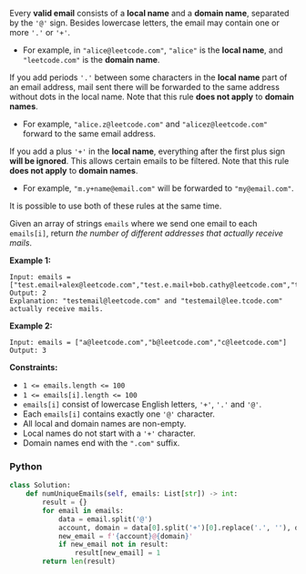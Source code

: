 Every  **valid email**  consists of a  **local name**  and a  **domain name**, separated by the  `'@'`  sign. Besides lowercase letters, the email may contain one or more  `'.'`  or  `'+'`.

-   For example, in  `"alice@leetcode.com"`,  `"alice"`  is the  **local name**, and  `"leetcode.com"`  is the  **domain name**.

If you add periods  `'.'`  between some characters in the  **local name**  part of an email address, mail sent there will be forwarded to the same address without dots in the local name. Note that this rule  **does not apply**  to  **domain names**.

-   For example,  `"alice.z@leetcode.com"`  and  `"alicez@leetcode.com"`  forward to the same email address.

If you add a plus  `'+'`  in the  **local name**, everything after the first plus sign  **will be ignored**. This allows certain emails to be filtered. Note that this rule  **does not apply**  to  **domain names**.

-   For example,  `"m.y+name@email.com"`  will be forwarded to  `"my@email.com"`.

It is possible to use both of these rules at the same time.

Given an array of strings  `emails`  where we send one email to each  `emails[i]`, return  _the number of different addresses that actually receive mails_.

**Example 1:**
```
Input: emails = ["test.email+alex@leetcode.com","test.e.mail+bob.cathy@leetcode.com","testemail+david@lee.tcode.com"]
Output: 2
Explanation: "testemail@leetcode.com" and "testemail@lee.tcode.com" actually receive mails.
```

**Example 2:**
```
Input: emails = ["a@leetcode.com","b@leetcode.com","c@leetcode.com"]
Output: 3
```

**Constraints:**

-   `1 <= emails.length <= 100`
-   `1 <= emails[i].length <= 100`
-   `emails[i]`  consist of lowercase English letters,  `'+'`,  `'.'`  and  `'@'`.
-   Each  `emails[i]`  contains exactly one  `'@'`  character.
-   All local and domain names are non-empty.
-   Local names do not start with a  `'+'`  character.
-   Domain names end with the  `".com"`  suffix.


### Python
```python
class Solution:
    def numUniqueEmails(self, emails: List[str]) -> int:
        result = {}
        for email in emails:
            data = email.split('@')
            account, domain = data[0].split('+')[0].replace('.', ''), data[1]
            new_email = f'{account}@{domain}'
            if new_email not in result:
                result[new_email] = 1
        return len(result)
```
